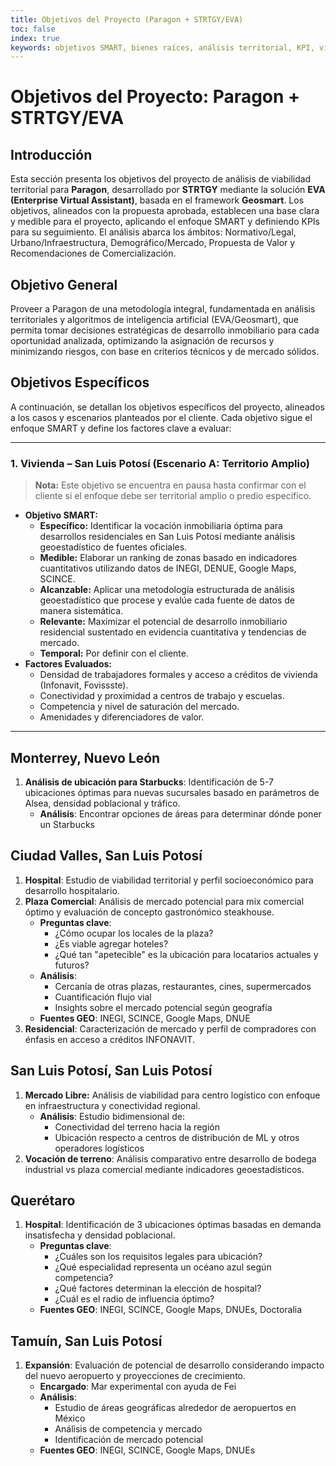 ```yaml
---
title: Objetivos del Proyecto (Paragon + STRTGY/EVA)
toc: false
index: true
keywords: objetivos SMART, bienes raíces, análisis territorial, KPI, viabilidad, Paragon, EVA
---
```


# Objetivos del Proyecto: Paragon + STRTGY/EVA

## Introducción

Esta sección presenta los objetivos del proyecto de análisis de viabilidad territorial para **Paragon**, desarrollado por **STRTGY** mediante la solución **EVA (Enterprise Virtual Assistant)**, basada en el framework **Geosmart**. Los objetivos, alineados con la propuesta aprobada, establecen una base clara y medible para el proyecto, aplicando el enfoque SMART y definiendo KPIs para su seguimiento. El análisis abarca los ámbitos: Normativo/Legal, Urbano/Infraestructura, Demográfico/Mercado, Propuesta de Valor y Recomendaciones de Comercialización.

## Objetivo General

Proveer a Paragon de una metodología integral, fundamentada en análisis territoriales y algoritmos de inteligencia artificial (EVA/Geosmart), que permita tomar decisiones estratégicas de desarrollo inmobiliario para cada oportunidad analizada, optimizando la asignación de recursos y minimizando riesgos, con base en criterios técnicos y de mercado sólidos.

## Objetivos Específicos

A continuación, se detallan los objetivos específicos del proyecto, alineados a los casos y escenarios planteados por el cliente. Cada objetivo sigue el enfoque SMART y define los factores clave a evaluar:

---

### 1. Vivienda – San Luis Potosí (Escenario A: Territorio Amplio)

> **Nota:** Este objetivo se encuentra en pausa hasta confirmar con el cliente si el enfoque debe ser territorial amplio o predio específico.

- **Objetivo SMART:**
    - **Específico:** Identificar la vocación inmobiliaria óptima para desarrollos residenciales en San Luis Potosí mediante análisis geoestadístico de fuentes oficiales.
    - **Medible:** Elaborar un ranking de zonas basado en indicadores cuantitativos utilizando datos de INEGI, DENUE, Google Maps, SCINCE.
    - **Alcanzable:** Aplicar una metodología estructurada de análisis geoestadístico que procese y evalúe cada fuente de datos de manera sistemática.
    - **Relevante:** Maximizar el potencial de desarrollo inmobiliario residencial sustentado en evidencia cuantitativa y tendencias de mercado.
    - **Temporal:** Por definir con el cliente.
- **Factores Evaluados:**
    - Densidad de trabajadores formales y acceso a créditos de vivienda (Infonavit, Fovissste).
    - Conectividad y proximidad a centros de trabajo y escuelas.
    - Competencia y nivel de saturación del mercado.
    - Amenidades y diferenciadores de valor.

---

## Monterrey, Nuevo León

1. **Análisis de ubicación para Starbucks**: Identificación de 5-7 ubicaciones óptimas para nuevas sucursales basado en parámetros de Alsea, densidad poblacional y tráfico.
    - **Análisis**: Encontrar opciones de áreas para determinar dónde poner un Starbucks

## Ciudad Valles, San Luis Potosí

1. **Hospital**: Estudio de viabilidad territorial y perfil socioeconómico para desarrollo hospitalario.
2. **Plaza Comercial**: Análisis de mercado potencial para mix comercial óptimo y evaluación de concepto gastronómico steakhouse.
    - **Preguntas clave**:
        - ¿Cómo ocupar los locales de la plaza?
        - ¿Es viable agregar hoteles?
        - ¿Qué tan "apetecible" es la ubicación para locatarios actuales y futuros?
    - **Análisis**:
        - Cercanía de otras plazas, restaurantes, cines, supermercados
        - Cuantificación flujo vial
        - Insights sobre el mercado potencial según geografía
    - **Fuentes GEO**: INEGI, SCINCE, Google Maps, DNUE
3. **Residencial**: Caracterización de mercado y perfil de compradores con énfasis en acceso a créditos INFONAVIT.

## San Luis Potosí, San Luis Potosí

1. **Mercado Libre:** Análisis de viabilidad para centro logístico con enfoque en infraestructura y conectividad regional.
    - **Análisis**: Estudio bidimensional de:
        - Conectividad del terreno hacia la región
        - Ubicación respecto a centros de distribución de ML y otros operadores logísticos
2. **Vocación de terreno**: Análisis comparativo entre desarrollo de bodega industrial vs plaza comercial mediante indicadores geoestadísticos.

## Querétaro

1. **Hospital**: Identificación de 3 ubicaciones óptimas basadas en demanda insatisfecha y densidad poblacional.
    - **Preguntas clave**:
        - ¿Cuáles son los requisitos legales para ubicación?
        - ¿Qué especialidad representa un océano azul según competencia?
        - ¿Qué factores determinan la elección de hospital?
        - ¿Cuál es el radio de influencia óptimo?
    - **Fuentes GEO**: INEGI, SCINCE, Google Maps, DNUEs, Doctoralia

## **Tamuín, San Luis Potosí**

1. **Expansión**: Evaluación de potencial de desarrollo considerando impacto del nuevo aeropuerto y proyecciones de crecimiento.
    - **Encargado**: Mar experimental con ayuda de Fei
    - **Análisis**:
        - Estudio de áreas geográficas alrededor de aeropuertos en México
        - Análisis de competencia y mercado
        - Identificación de mercado potencial
    - **Fuentes GEO**: INEGI, SCINCE, Google Maps, DNUEs
